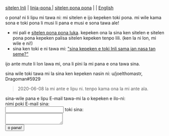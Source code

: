 [sitelen Inli](https://joelthomastr.github.io/tokipona/READMEsi) | [<span class="lp">linja-pona </span>](https://joelthomastr.github.io/tokipona/READMElp) | [<span class="spp">sitelen pona pona</span>](https://joelthomastr.github.io/tokipona/READMEspp) | [<i class="twa twa-framed-picture"></i><i class="twa twa-red-heart"></i>](https://joelthomastr.github.io/tokipona/READMEse) | [English](https://joelthomastr.github.io/tokipona/READMEen)

o pona! ni li lipu mi tawa ni: mi sitelen e ijo kepeken toki pona. mi wile kama sona e toki pona li musi li pana e musi e sona tawa ale!

- mi pali e [sitelen pona pona luka](https://joelthomastr.github.io/tokipona/sitelen-pona-pona-luka_si). kepeken ona la sina ken sitelen e sitelen pona pona kepeken palisa sitelen kepeken tenpo lili. (ken la ni lon, mi wile e ni!)
- sina ken toki e ni tawa mi: ["sina kepeken e toki Inli sama jan nasa tan seme?"](https://joelthomastr.github.io/tokipona/kepeken-pi-toki-inli_si)

ijo ante mute li lon lawa mi, ona li pini la mi pana e ona tawa sina.

sina wile toki tawa mi la sina ken kepeken nasin ni:
u/joelthomastr, Dragoman#5929

> 2020-06-08 la mi ante e lipu ni. tenpo kama ona la mi ante ala.

<!-- LikeBtn.com BEGIN -->
<span class="likebtn-wrapper" data-theme="gray" data-i18n_like="pona" data-identifier="READMEsi" data-share_size="large" data-i18n_dislike="ni li ike tawa mi" data-i18n_like_tooltip="lipu ni li pona tawa mi" data-i18n_dislike_tooltip="lipu ni li ike tawa mi" data-i18n_unlike_tooltip="lipu ni li pona ala tawa mi" data-i18n_undislike_tooltip="lipu ni li ike ala tawa mi" data-i18n_share_text="o pana e lipu ni tawa jan ante!" data-i18n_popup_close="o weka" data-i18n_popup_text="o pona!"></span>
<script>(function(d,e,s){if(d.getElementById("likebtn_wjs"))return;a=d.createElement(e);m=d.getElementsByTagName(e)[0];a.async=1;a.id="likebtn_wjs";a.src=s;m.parentNode.insertBefore(a, m)})(document,"script","//w.likebtn.com/js/w/widget.js");</script>
<!-- LikeBtn.com END -->

<form
  action="https://formspree.io/xpzyllzr"
  method="POST"
>
  <label>
    sina-wile pana e lipu E-mail tawa-mi la o kepeken e ilo-ni:<br>nimi poki E-mail sina:<br>
    <input type="text" name="_replyto">
  </label>
  <label>
    toki sina:<br>
    <textarea name="message"></textarea>
  </label>
<br>
  <button type="submit"><span class="lp">o pana!</span></button>
